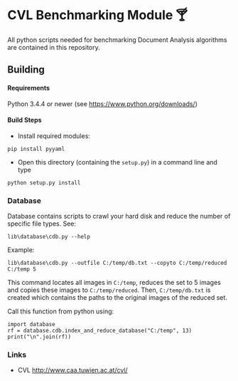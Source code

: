 # CVL Benchmarking Module 🍸
All python scripts needed for benchmarking Document Analysis algorithms
are contained in this repository.

## Building

#### Requirements
Python 3.4.4 or newer (see https://www.python.org/downloads/)

#### Build Steps
- Install required modules:
```
pip install pyyaml
```

- Open this directory (containing the ``setup.py``) in a command line and type
```
python setup.py install
```

### Database
Database contains scripts to crawl your hard disk and reduce the number of
specific file types. See:
```
lib\database\cdb.py --help
```

Example:
```
lib\database\cdb.py --outfile C:/temp/db.txt --copyto C:/temp/reduced C:/temp 5
```
This command locates all images in ``C:/temp``, reduces the set to 5 images and
copies these images to ``C:/temp/reduced``. Then, ``C:/temp/db.txt`` is
created which contains the paths to the original images of the reduced set.

Call this function from python using:

```
import database
rf = database.cdb.index_and_reduce_database("C:/temp", 13)
print("\n".join(rf))
```
### Links
- CVL http://www.caa.tuwien.ac.at/cvl/
